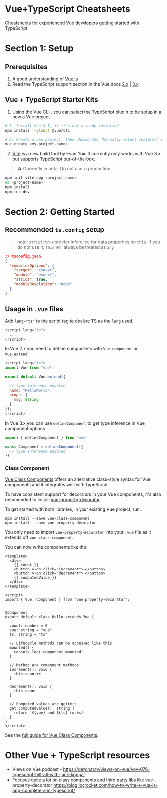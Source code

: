 # Vue+TypeScript Cheatsheets

Cheatsheets for experienced Vue developers getting started with TypeScript

# Section 1: Setup

## Prerequisites

1. A good understanding of [Vue.js](https://vuejs.org/)
2. Read the TypeScript support section in the Vue docs [2.x](https://vuejs.org/v2/guide/typescript.html) | [3.x](https://v3.vuejs.org/guide/typescript-support.html#typescript-support)

## Vue + TypeScript Starter Kits

1. Using the [Vue CLI](https://vuejs.org/v2/guide/installation.html#CLI) , you can select the [TypeScript plugin](https://github.com/vuejs/vue-cli/tree/dev/packages/%40vue/cli-plugin-typescript) to be setup in a new a Vue project. 

  ```bash
  # 1. Install Vue CLI, if it's not already installed
  npm install --global @vue/cli

  # 2. Create a new project, then choose the "Manually select features" option
  vue create <my-project-name>
  ```

2. [Vite](https://github.com/vitejs/vite) is a new build tool by Evan You. It currently only works with Vue 3.x but supports TypeScript out-of-the-box.

  > ⚠ Currently in beta. Do not use in production.

  ```bash
  npm init vite-app <project-name>
  cd <project-name>
  npm install
  npm run dev
  ```

# Section 2: Getting Started

## Recommended `ts.config` setup

>note: `strict:true` stricter inference for data properties on `this`. If you do not use it, `this` will always be treated as `any`
```json
// tsconfig.json
{
  "compilerOptions": {
    "target": "esnext",
    "module": "esnext",
    "strict": true,
    "moduleResolution": "node"
  }
}
```

## Usage in `.vue` files
Add `lang="ts"` to the script tag to declare TS as the `lang` used.
```js
<script lang="ts">
  ...
</script>
```

In Vue 2.x you need  to define components with `Vue.component` or `Vue.extend`:

```js
<script lang="ts">
import Vue from "vue";

export default Vue.extend({

  // type inference enabled
  name: "HelloWorld",
  props: {
    msg: String
  }
});
</script>
```

In Vue 3.x you can use `defineComponent` to get type inference in Vue component options

```js
import { defineComponent } from 'vue'

const Component = defineComponent({
  // type inference enabled
})
```

### Class Component
[Vue Class Components](https://class-component.vuejs.org/) offers an alternative class-style syntax for Vue components and it integrates well with TypeScript.

To have consistent support for decorators in your Vue components, it's also recomended to install [vue-property-decorator](https://github.com/kaorun343/vue-property-decorator).


To get started with both libraries, in your existing Vue project, run: 
```
npm install --save vue-class-component
npm install --save vue-property-decorator
```

You only need to import `vue-property-decorator` into your `.vue`  file as it extends off `vue-class-component`. 

You can now write components like this:

```vue
<template>
  <div>
    {{ count }}
    <button v-on:click="increment">+</button>
    <button v-on:click="decrement">-</button>
    {{ computedValue }}
  </div>
</template>

<script>
import { Vue, Component } from "vue-property-decorator";


@Component
export default class Hello extends Vue {

  count: number = 0
  vue: string = "vue"
  ts: string = "ts"

  // Lifecycle methods can be accessed like this
  mounted() {
    console.log('component mounted')
  }

  // Method are component methods
  increment(): void {
    this.count++
  }

  decrement(): void {
    this.count--
  }

  // Computed values are getters
  get computedValue(): string {
    return `${vue} and ${ts} rocks!`
  }
}
</script>
```
See the [full guide for Vue Class Components](https://class-component.vuejs.org/guide/class-component.html#data).



# Other Vue + TypeScript resources
- Views on Vue podcast - https://devchat.tv/views-on-vue/vov-076-typescript-tell-all-with-jack-koppa/
- Focuses quite a lot on class components and third party libs like vue-property-decorator   https://blog.logrocket.com/how-to-write-a-vue-js-app-completely-in-typescript/